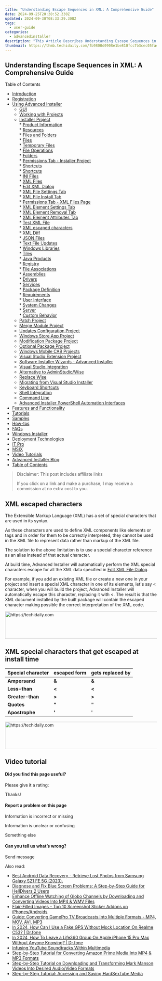 ```yaml
---
title: "Understanding Escape Sequences in XML: A Comprehensive Guide"
date: 2024-09-25T20:30:52.330Z
updated: 2024-09-30T08:33:29.308Z
tags:
  - user-guide
categories:
  - advancedinstaller
description: "This Article Describes Understanding Escape Sequences in XML: A Comprehensive Guide"
thumbnail: https://thmb.techidaily.com/fb9800d0908e1be810fcc7b3cec05fac87c5747d21be749110f5088c0bdb4490.jpg
---
```


## Understanding Escape Sequences in XML: A Comprehensive Guide

Table of Contents

* [Introduction](https://tools.techidaily.com/advancedinstaller/products/)
* [Registration](https://tools.techidaily.com/advancedinstaller/products/)
* [Using Advanced Installer](https://tools.techidaily.com/advancedinstaller/products/)  
   * [GUI](https://tools.techidaily.com/advancedinstaller/products/)  
   * [Working with Projects](https://tools.techidaily.com/advancedinstaller/products/)  
   * [Installer Project](https://tools.techidaily.com/advancedinstaller/products/)  
         * [Product Information](https://tools.techidaily.com/advancedinstaller/products/)  
         * [Resources](https://tools.techidaily.com/advancedinstaller/products/)  
                  * [Files and Folders](https://tools.techidaily.com/advancedinstaller/products/)  
                              * [Files](https://tools.techidaily.com/advancedinstaller/products/)  
                              * [Temporary Files](https://tools.techidaily.com/advancedinstaller/products/)  
                              * [File Operations](https://tools.techidaily.com/advancedinstaller/products/)  
                              * [Folders](https://tools.techidaily.com/advancedinstaller/products/)  
                              * [Permissions Tab - Installer Project](https://tools.techidaily.com/advancedinstaller/products/)  
                              * [Shortcuts](https://tools.techidaily.com/advancedinstaller/products/)  
                              * [Shortcuts](https://tools.techidaily.com/advancedinstaller/products/)  
                              * [INI Files](https://tools.techidaily.com/advancedinstaller/products/)  
                              * [XML Files](https://tools.techidaily.com/advancedinstaller/products/)  
                                             * [Edit XML Dialog](https://tools.techidaily.com/advancedinstaller/products/)  
                                                               * [XML File Settings Tab](https://tools.techidaily.com/advancedinstaller/products/)  
                                                               * [XML File Install Tab](https://tools.techidaily.com/advancedinstaller/products/)  
                                                               * [Permissions Tab - XML Files Page](https://tools.techidaily.com/advancedinstaller/products/)  
                                                               * [XML Element Settings Tab](https://tools.techidaily.com/advancedinstaller/products/)  
                                                               * [XML Element Removal Tab](https://tools.techidaily.com/advancedinstaller/products/)  
                                                               * [XML Element Attributes Tab](https://tools.techidaily.com/advancedinstaller/products/)  
                                                               * [Test XML File](https://tools.techidaily.com/advancedinstaller/products/)  
                                                               * [XML escaped characters](https://tools.techidaily.com/advancedinstaller/products/)  
                                             * [XML Diff](https://tools.techidaily.com/advancedinstaller/products/)  
                              * [JSON Files](https://tools.techidaily.com/advancedinstaller/products/)  
                              * [Text File Updates](https://tools.techidaily.com/advancedinstaller/products/)  
                              * [Windows Libraries](https://tools.techidaily.com/advancedinstaller/products/)  
                  * [Tiles](https://tools.techidaily.com/advancedinstaller/products/)  
                  * [Java Products](https://tools.techidaily.com/advancedinstaller/products/)  
                  * [Registry](https://tools.techidaily.com/advancedinstaller/products/)  
                  * [File Associations](https://tools.techidaily.com/advancedinstaller/products/)  
                  * [Assemblies](https://tools.techidaily.com/advancedinstaller/products/)  
                  * [Drivers](https://tools.techidaily.com/advancedinstaller/products/)  
                  * [Services](https://tools.techidaily.com/advancedinstaller/products/)  
         * [Package Definition](https://tools.techidaily.com/advancedinstaller/products/)  
         * [Requirements](https://tools.techidaily.com/advancedinstaller/products/)  
         * [User Interface](https://tools.techidaily.com/advancedinstaller/products/)  
         * [System Changes](https://tools.techidaily.com/advancedinstaller/products/)  
         * [Server](https://tools.techidaily.com/advancedinstaller/products/)  
         * [Custom Behavior](https://tools.techidaily.com/advancedinstaller/products/)  
   * [Patch Project](https://tools.techidaily.com/advancedinstaller/products/)  
   * [Merge Module Project](https://tools.techidaily.com/advancedinstaller/products/)  
   * [Updates Configuration Project](https://tools.techidaily.com/advancedinstaller/products/)  
   * [Windows Store App Project](https://tools.techidaily.com/advancedinstaller/products/)  
   * [Modification Package Project](https://tools.techidaily.com/advancedinstaller/products/)  
   * [Optional Package Project](https://tools.techidaily.com/advancedinstaller/products/)  
   * [Windows Mobile CAB Projects](https://tools.techidaily.com/advancedinstaller/products/)  
   * [Visual Studio Extension Project](https://tools.techidaily.com/advancedinstaller/products/)  
   * [Software Installer Wizards - Advanced Installer](https://tools.techidaily.com/advancedinstaller/products/)  
   * [Visual Studio integration](https://tools.techidaily.com/advancedinstaller/products/)  
   * [Alternative to AdminStudio/Wise](https://tools.techidaily.com/advancedinstaller/products/)  
   * [Replace Wise](https://tools.techidaily.com/advancedinstaller/products/)  
   * [Migrating from Visual Studio Installer](https://tools.techidaily.com/advancedinstaller/products/)  
   * [Keyboard Shortcuts](https://tools.techidaily.com/advancedinstaller/products/)  
   * [Shell Integration](https://tools.techidaily.com/advancedinstaller/products/)  
   * [Command Line](https://tools.techidaily.com/advancedinstaller/products/)  
   * [Advanced Installer PowerShell Automation Interfaces](https://tools.techidaily.com/advancedinstaller/products/)
* [Features and Functionality](https://tools.techidaily.com/advancedinstaller/products/)
* [Tutorials](https://tools.techidaily.com/advancedinstaller/products/)
* [Samples](https://tools.techidaily.com/advancedinstaller/products/)
* [How-tos](https://tools.techidaily.com/advancedinstaller/products/)
* [FAQs](https://tools.techidaily.com/advancedinstaller/products/)
* [Windows Installer](https://tools.techidaily.com/advancedinstaller/products/)
* [Deployment Technologies](https://tools.techidaily.com/advancedinstaller/products/)
* [IT Pro](https://tools.techidaily.com/advancedinstaller/products/)
* [MSIX](https://tools.techidaily.com/advancedinstaller/products/)
* [Video Tutorials](https://tools.techidaily.com/advancedinstaller/products/)
* [Advanced Installer Blog](https://tools.techidaily.com/advancedinstaller/products/)
* [Table of Contents](https://tools.techidaily.com/advancedinstaller/products/)

>  Disclaimer: This post includes affiliate links
>
>  If you click on a link and make a purchase, I may receive a commission at no extra cost to you.
>

## XML escaped characters

The Extensible Markup Language (XML) has a set of special characters that are used in its syntax.

As these characters are used to define XML components like elements or tags and in order for them to be correctly interpreted, they cannot be used in the XML file to represent data rather than markup of the XML file.

The solution to the above limitation is to use a special character reference as an alias instead of that actual character.

At build time, Advanced Installer will automatically perform the XML special characters escape for all the XML data specified in [Edit XML File Dialog](https://tools.techidaily.com/advancedinstaller/products/).

For example, if you add an existing XML file or create a new one in your project and insert a special XML character in one of its elements, let's say < character, when you will build the project, Advanced Installer will automatically escape this character, replacing it with &lt;. The result is that the XML document installed by the built package will contain the escaped character making possible the correct interpretation of the XML code.

<!-- affiliate ads begin -->
<a href="https://appsumo.8odi.net/c/5597632/2144275/7443" target="_top" id="2144275">
  <img src="//a.impactradius-go.com/display-ad/7443-2144275" border="0" alt="https://techidaily.com" width="728" height="90"/>
</a>
<img height="0" width="0" src="https://appsumo.8odi.net/i/5597632/2144275/7443" style="position:absolute;visibility:hidden;" border="0" />
<!-- affiliate ads end -->

## XML special characters that get escaped at install time

| **Special character** | **escaped form** | **gets replaced by** |
| --------------------- | ---------------- | -------------------- |
| **Ampersand**         | **&amp;**        | **&**                |
| **Less-than**         | **&lt;**         | **<**                |
| **Greater-than**      | **&gt;**         | **\>**               |
| **Quotes**            | **&quot;**       | **"**                |
| **Apostrophe**        | **&apos;**       | **'**                |

<!-- affiliate ads begin -->
<a href="https://ephamedtechinc.pxf.io/c/5597632/2123511/26400" target="_top" id="2123511">
  <img src="//a.impactradius-go.com/display-ad/26400-2123511" border="0" alt="https://techidaily.com" width="728" height="90"/>
</a>
<img height="0" width="0" src="https://ephamedtechinc.pxf.io/i/5597632/2123511/26400" style="position:absolute;visibility:hidden;" border="0" />
<!-- affiliate ads end -->

## Video tutorial

#### Did you find this page useful?

Please give it a rating:

 Thanks!

#### Report a problem on this page

Information is incorrect or missing

Information is unclear or confusing

Something else

#### Can you tell us what’s wrong?

Send message

<ins class="adsbygoogle"
     style="display:block"
     data-ad-format="autorelaxed"
     data-ad-client="ca-pub-7571918770474297"
     data-ad-slot="1223367746"></ins>

<ins class="adsbygoogle"
     style="display:block"
     data-ad-client="ca-pub-7571918770474297"
     data-ad-slot="8358498916"
     data-ad-format="auto"
     data-full-width-responsive="true"></ins>

<span class="atpl-alsoreadstyle">Also read:</span>
<div><ul>
<li><a href="https://phone-solutions.techidaily.com/best-android-data-recovery-retrieve-lost-photos-from-samsung-galaxy-s21-fe-5g-2023-by-fonelab-android-recover-photos/"><u>Best Android Data Recovery - Retrieve Lost Photos from Samsung Galaxy S21 FE 5G (2023).</u></a></li>
<li><a href="https://program-issues.techidaily.com/diagnose-and-fix-blue-screen-problems-a-step-by-step-guide-for-helldivers-2-users/"><u>Diagnose and Fix Blue Screen Problems: A Step-by-Step Guide for HellDivers 2 Users</u></a></li>
<li><a href="https://fox-making.techidaily.com/enhance-offline-watching-of-globo-channels-by-downloading-and-converting-videos-into-mp4-and-wmv-files/"><u>Enhance Offline Watching of Globo Channels by Downloading and Converting Videos Into MP4 & WMV Files</u></a></li>
<li><a href="https://extra-lessons.techidaily.com/flair-filled-images-top-10-screenshot-sticker-addons-on-iphonesandroids/"><u>Flair-Filled Images – Top 10 Screenshot Sticker Addons on iPhones/Androids</u></a></li>
<li><a href="https://fox-making.techidaily.com/guide-converting-gamepro-tv-broadcasts-into-multiple-formats-mp4-mov-avi-mp3/"><u>Guide: Converting GamePro TV Broadcasts Into Multiple Formats - MP4, MOV, AVI, MP3</u></a></li>
<li><a href="https://review-topics.techidaily.com/in-2024-how-can-i-use-a-fake-gps-without-mock-location-on-realme-c53-drfone-by-drfone-virtual-android/"><u>In 2024, How Can I Use a Fake GPS Without Mock Location On Realme C53? | Dr.fone</u></a></li>
<li><a href="https://location-social.techidaily.com/in-2024-how-to-leave-a-life360-group-on-apple-iphone-15-pro-max-without-anyone-knowing-drfone-by-drfone-virtual-ios/"><u>In 2024, How To Leave a Life360 Group On Apple iPhone 15 Pro Max Without Anyone Knowing? | Dr.fone</u></a></li>
<li><a href="https://extra-lessons.techidaily.com/infusing-youtube-soundtracks-within-multimedia/"><u>Infusing YouTube Soundtracks Within Multimedia</u></a></li>
<li><a href="https://fox-making.techidaily.com/step-by-step-tutorial-for-converting-amazon-prime-media-into-mp4-and-mp3-formats/"><u>Step-by-Step Tutorial for Converting Amazon Prime Media Into MP4 & MP3 Formats</u></a></li>
<li><a href="https://fox-making.techidaily.com/step-by-step-tutorial-on-downloading-and-transforming-mark-manson-videos-into-desired-audiovideo-formats/"><u>Step-by-Step Tutorial on Downloading and Transforming Mark Manson Videos Into Desired Audio/Video Formats</u></a></li>
<li><a href="https://fox-making.techidaily.com/step-by-step-tutorial-accessing-and-saving-hardsextube-media/"><u>Step-by-Step Tutorial: Accessing and Saving HardSexTube Media</u></a></li>
</ul></div>

